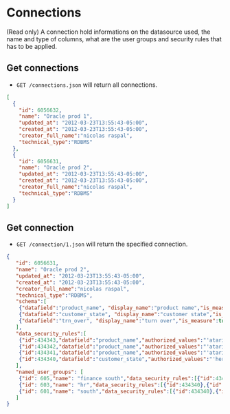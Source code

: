 Connections
===========

(Read only)
A connection hold informations on the datasource used, the name and type of columns, what are the user groups and security rules that has to be applied.

Get connections
---------------

* `GET /connections.json` will return all connections.

```json
[
  {
    "id": 6056632,
    "name": "Oracle prod 1",
    "updated_at": "2012-03-23T13:55:43-05:00",
    "created_at": "2012-03-23T13:55:43-05:00",
    "creator_full_name":"nicolas raspal",
    "technical_type":"RDBMS"
  },
  {
    "id": 6056631,
    "name": "Oracle prod 2",
    "updated_at": "2012-03-23T13:55:43-05:00",
    "created_at": "2012-03-23T13:55:43-05:00",
    "creator_full_name":"nicolas raspal",
    "technical_type":"RDBMS"
  }
]
```


Get connection
--------------

* `GET /connection/1.json` will return the specified connection.

```json
{
   "id": 6056631,
   "name": "Oracle prod 2",
   "updated_at": "2012-03-23T13:55:43-05:00",
   "created_at": "2012-03-23T13:55:43-05:00",
   "creator_full_name":"nicolas raspal",
   "technical_type":"RDBMS",
   "schema":[
    {"datafield":"product_name", "display_name":"product name","is_measure":false},
    {"datafield":"customer_state", "display_name":"customer state","is_measure":false},
    {"datafield":"trn_over", "display_name":"turn over","is_measure":true}
   ],
   "data_security_rules":[
    {"id":434343,"datafield":"product_name","authorized_values":"'atari','xbox','ps3'" },
    {"id":434342,"datafield":"product_name","authorized_values":"'atari'" },
    {"id":434341,"datafield":"product_name","authorized_values":"'atari','ps3'" },
    {"id":434340,"datafield":"customer_state","authorized_values":"'herault'" }
   ],
   "named_user_groups": [
    {"id": 605,"name": "finance south","data_security_rules":[{"id":434340},{"id":434341}]},
    {"id": 603,"name": "hr","data_security_rules":[{"id":434340},{"id":434341}]},
    {"id": 601,"name": "south","data_security_rules":[{"id":434340},{"id":434341}]}
   ]
}
```
